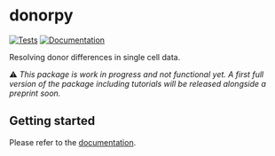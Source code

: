 # donorpy

[![Tests][badge-tests]][link-tests]
[![Documentation][badge-docs]][link-docs]

[badge-tests]: https://img.shields.io/github/actions/workflow/status/d-j-k/donorpy/test.yaml?branch=main
[link-tests]: https://github.com/d-j-k/donorpy/actions/workflows/test.yml
[badge-docs]: https://img.shields.io/readthedocs/donorpy

Resolving donor differences in single cell data.

:warning: _This package is work in progress and not functional yet. A first full version of the package including tutorials will be released alongside a preprint soon._

## Getting started

Please refer to the [documentation][link-docs].

<!--
## Installation

You need to have Python 3.9 or newer installed on your system. If you don't have
Python installed, we recommend installing [Mambaforge](https://github.com/conda-forge/miniforge#mambaforge).


There are several alternative options to install donorpy:


1) Install the latest release of `donorpy` from `PyPI <https://pypi.org/project/donorpy/>`_:

```bash
pip install donorpy
```


Install the latest development version of `donorpy`:

```bash
pip install git+https://github.com/d-j-k/donorpy.git@main
```

## Release notes

See the [changelog][changelog].

## Contact

If you found a bug or have any issues with the package, please use the [issue tracker][issue-tracker].

## Citation

> t.b.a
-->

[scverse-discourse]: https://discourse.scverse.org/
[issue-tracker]: https://github.com/d-j-k/donorpy/issues
[changelog]: https://donorpy.readthedocs.io/en/latest/changelog.html
[link-docs]: https://donorpy.readthedocs.io
[link-api]: https://donorpy.readthedocs.io/en/latest/api.html
